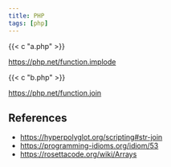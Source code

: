 ```yaml
---
title: PHP
tags: [php]
---
```


{{< c "a.php" >}}

<https://php.net/function.implode>

{{< c "b.php" >}}

<https://php.net/function.join>

## References

- <https://hyperpolyglot.org/scripting#str-join>
- <https://programming-idioms.org/idiom/53>
- <https://rosettacode.org/wiki/Arrays>
